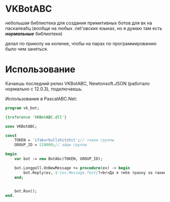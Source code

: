 # VKBotABC
небольшая библиотека для создания примитивных ботов для вк на паскалеабц (вообще на любых .net'овских языках, но я думаю там есть ***нормальные*** библиотеки)

делал по приколу на коленке, чтобы на парах по программированию было чем заняться. 

# Использование
Качаешь последний релиз VKBotABC, Newtonsoft.JSON (работало нормально с 12.0.3), подключаешь.

Использование в PascalABC.Net:
```pascal
program vk_bot;

{$reference 'VKBotABC.dll'}

uses VKBotABC;

const 
    TOKEN = 'ifakurbullshitshit';// токен группы    
    GROUP_ID = 210000;// айди группы

begin
    var bot := new BotAbc(TOKEN, GROUP_ID);

    bot.Longpoll.OnNewMessage += procedure(ev) -> begin
        bot.Reply(ev, $'{ev.Message.Text}?<br>Да я тебя трахну за такие слова!');
    end;


    bot.Run();
end.
```